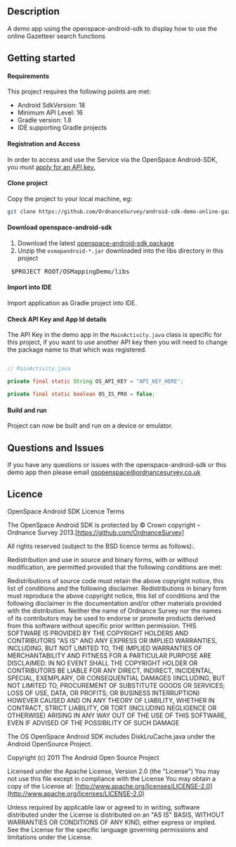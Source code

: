 Description
---

A demo app using the openspace-android-sdk to display how to use the online Gazetteer search functions

Getting started
---

#### Requirements

This project requires the following points are met:

- Android SdkVersion: 18
- Minimum API Level: 16
- Gradle version: 1.8
- IDE supporting Gradle projects


#### Registration and Access

In order to access and use the Service via the OpenSpace Android-SDK, you must [apply for an API key.](https://github.com/OrdnanceSurvey/openspace-android-sdk#getting-started)

#### Clone project

Copy the project to your local machine, eg:

```bash
git clone https://github.com/OrdnanceSurvey/android-sdk-demo-online-gazetteer-search.git
```

#### Download openspace-android-sdk

1. Download the latest [openspace-android-sdk package](https://www.ordnancesurvey.co.uk/business-and-government/products/os-openspace/android-sdk.html)
2. Unzip the `osmapandroid-*.jar` downloaded into the libs directory in this project
<pre>
 $PROJECT_ROOT/OSMappingDemo/libs
</pre>


#### Import into IDE

Import application as Gradle project into IDE.


#### Check API Key and App Id details

The API Key in the demo app in the `MainActivity.java` class is specific for this project, if you want to use another API key then you will need to change the package name to that which was registered.

```java

// MainActivity.java

private final static String OS_API_KEY = "API_KEY_HERE";

private final static boolean OS_IS_PRO = false;

```

#### Build and run

Project can now be built and run on a device or emulator.

Questions and Issues
-------

If you have any questions or issues with the openspace-android-sdk or this demo app then please email osopenspace@ordnancesurvey.co.uk


Licence
-------

OpenSpace Android SDK Licence Terms

The OpenSpace Android SDK is protected by © Crown copyright – Ordnance Survey 2013.[https://github.com/OrdnanceSurvey]

All rights reserved (subject to the BSD licence terms as follows):.

Redistribution and use in source and binary forms, with or without modification, are permitted provided that the following conditions are met:

Redistributions of source code must retain the above copyright notice, this list of conditions and the following disclaimer.
Redistributions in binary form must reproduce the above copyright notice, this list of conditions and the following disclaimer in the documentation and/or other materials provided with the distribution.
Neither the name of Ordnance Survey nor the names of its contributors may be used to endorse or promote products derived from this software without specific prior written permission.
THIS SOFTWARE IS PROVIDED BY THE COPYRIGHT HOLDERS AND CONTRIBUTORS "AS IS" AND ANY EXPRESS OR IMPLIED WARRANTIES, INCLUDING, BUT NOT LIMITED TO, THE IMPLIED WARRANTIES OF MERCHANTABILITY AND FITNESS FOR A PARTICULAR PURPOSE ARE DISCLAIMED. IN NO EVENT SHALL THE COPYRIGHT HOLDER OR CONTRIBUTORS BE LIABLE FOR ANY DIRECT, INDIRECT, INCIDENTAL, SPECIAL, EXEMPLARY, OR CONSEQUENTIAL DAMAGES (INCLUDING, BUT NOT LIMITED TO, PROCUREMENT OF SUBSTITUTE GOODS OR SERVICES; LOSS OF USE, DATA, OR PROFITS; OR BUSINESS INTERRUPTION) HOWEVER CAUSED AND ON ANY THEORY OF LIABILITY, WHETHER IN CONTRACT, STRICT LIABILITY, OR TORT (INCLUDING NEGLIGENCE OR OTHERWISE) ARISING IN ANY WAY OUT OF THE USE OF THIS SOFTWARE, EVEN IF ADVISED OF THE POSSIBILITY OF SUCH DAMAGE

The OS OpenSpace Android SDK includes DiskLruCache.java under the Android OpenSource Project.


Copyright (c) 2011 The Android Open Source Project 

Licensed under the Apache License, Version 2.0 (the "License")
You may not use this file except in compliance with the License
You may obtain a copy of the License at:
[http://www.apache.org/licenses/LICENSE-2.0](http://www.apache.org/licenses/LICENSE-2.0)

Unless required by applicable law or agreed to in writing, software distributed under the License is distributed on an "AS IS" BASIS, WITHOUT WARRANTIES OR CONDITIONS OF ANY KIND, either express or implied.
See the License for the specific language governing permissions and limitations under the License.




